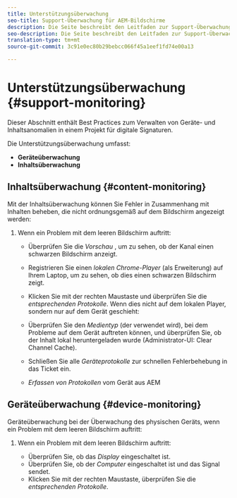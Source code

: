 ```yaml
---
title: Unterstützungsüberwachung
seo-title: Support-Überwachung für AEM-Bildschirme
description: Die Seite beschreibt den Leitfaden zur Support-Überwachung für AEM Screens - Best Practices
seo-description: Die Seite beschreibt den Leitfaden zur Support-Überwachung für AEM Screens - Best Practices
translation-type: tm+mt
source-git-commit: 3c91e0ec80b29bebcc066f45a1eef1fd74e00a13

---
```



# Unterstützungsüberwachung {#support-monitoring}

Dieser Abschnitt enthält Best Practices zum Verwalten von Geräte- und Inhaltsanomalien in einem Projekt für digitale Signaturen.

Die Unterstützungsüberwachung umfasst:

* **Geräteüberwachung**
* **Inhaltsüberwachung**

## Inhaltsüberwachung {#content-monitoring}

Mit der Inhaltsüberwachung können Sie Fehler in Zusammenhang mit Inhalten beheben, die nicht ordnungsgemäß auf dem Bildschirm angezeigt werden:

1. Wenn ein Problem mit dem leeren Bildschirm auftritt:

   * Überprüfen Sie die *Vorschau* , um zu sehen, ob der Kanal einen schwarzen Bildschirm anzeigt.
   * Registrieren Sie einen *lokalen Chrome-Player* (als Erweiterung) auf Ihrem Laptop, um zu sehen, ob dies einen schwarzen Bildschirm zeigt.
   * Klicken Sie mit der rechten Maustaste und überprüfen Sie die *entsprechenden Protokolle*.
   Wenn dies nicht auf dem lokalen Player, sondern nur auf dem Gerät geschieht:

   * Überprüfen Sie den *Medientyp* (der verwendet wird), bei dem Probleme auf dem Gerät auftreten können, und überprüfen Sie, ob der Inhalt lokal heruntergeladen wurde (Administrator-UI: Clear Channel Cache).
   * Schließen Sie alle *Geräteprotokolle* zur schnellen Fehlerbehebung in das Ticket ein.
   * *Erfassen von Protokollen* vom Gerät aus AEM


## Geräteüberwachung {#device-monitoring}

Geräteüberwachung bei der Überwachung des physischen Geräts, wenn ein Problem mit dem leeren Bildschirm auftritt:

1. Wenn ein Problem mit dem leeren Bildschirm auftritt:

   * Überprüfen Sie, ob das *Display* eingeschaltet ist.
   * Überprüfen Sie, ob der *Computer* eingeschaltet ist und das Signal sendet.
   * Klicken Sie mit der rechten Maustaste, überprüfen Sie die *entsprechenden Protokolle*.

